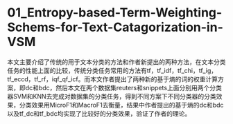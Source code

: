 # 01_Entropy-based-Term-Weighting-Schems-for-Text-Catagorization-in-VSM
本文主要介绍了传统的用于文本分类的方法和作者新提出的两种方法，在文本分类任务的性能上面的比较，传统分类任务常用的方法有tf，tf_idf，tf_chi，tf_ig，tf_eccd，tf_rf，iqf_qf_icf。而本文作者提出了两种新的基于熵的词的权重计算方案，即dc和bdc，然后本文在两个数据集reuters和snippets上面分别用两个分类器SVM和KNN去完成对数据集的分类任务，得到不同方案下不同分类器的分类效果，分类效果用MicroF1和MacroF1去衡量，结果中作者提出的基于熵的dc和bdc以及tf_dc和tf_bdc均实现了比较好的分类效果，验证了作者的理论。



